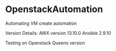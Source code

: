 # OpenstackAutomation
 Automating VM create automation
 
 Version Details:
 AWX version 13.10.0
 Ansible 2.9.10
 
 Testing on Openstack Queens version
